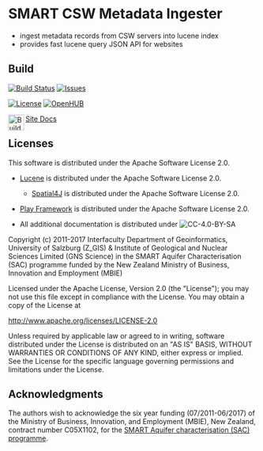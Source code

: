 # SMART CSW Metadata Ingester 

- ingest metadata records from CSW servers into lucene index
- provides fast lucene query JSON API for websites

## Build

[![Build Status][build-status-badge]][build-status-url]
[![Issues][issues-badge]][issues-url]

[![License][license-badge]][license-url]
[![OpenHUB](https://www.openhub.net/p/smart-csw-ingester/widgets/project_thin_badge.gif)](https://www.openhub.net/p/smart-csw-ingester)
 
[build-status-badge]: https://img.shields.io/travis/ZGIS/smart-csw-ingester.svg?style=flat-square
[build-status-url]: https://travis-ci.org/ZGIS/smart-csw-ingester
[issues-badge]: https://img.shields.io/github/issues/ZGIS/smart-csw-ingester.svg?style=flat-square
[issues-url]: https://github.com/ZGIS/smart-csw-ingester/issues
[license-badge]: https://img.shields.io/badge/License-Apache%202-blue.svg?style=flat-square
[license-url]: LICENSE

<p><a href="https://api.travis-ci.org/repos/ZGIS/smart-csw-ingester/builds.atom"><img src="https://upload.wikimedia.org/wikipedia/en/4/43/Feed-icon.svg" align="left" height="32" width="32" alt="Builds Feed"></a></p>

[Site Docs](https://zgis.github.io/smart-csw-ingester/)

## Licenses

This software is distributed under the Apache Software License 2.0.

- [Lucene](http://lucene.apache.org/) is distributed under the Apache Software License 2.0.
  - [Spatial4J](https://www.locationtech.org/projects/technology.spatial4j) is distributed under the Apache Software License 2.0.
- [Play Framework](https://www.playframework.com/) is distributed under the Apache Software License 2.0.

- All additional documentation is distributed under  ![CC-4.0-BY-SA](https://licensebuttons.net/l/by-sa/4.0/88x31.png)

Copyright (c) 2011-2017 Interfaculty Department of Geoinformatics, University of
Salzburg (Z_GIS) & Institute of Geological and Nuclear Sciences Limited (GNS Science)
in the SMART Aquifer Characterisation (SAC) programme funded by the New Zealand
Ministry of Business, Innovation and Employment (MBIE)

Licensed under the Apache License, Version 2.0 (the "License");
you may not use this file except in compliance with the License.
You may obtain a copy of the License at

  http://www.apache.org/licenses/LICENSE-2.0

Unless required by applicable law or agreed to in writing, software
distributed under the License is distributed on an "AS IS" BASIS,
WITHOUT WARRANTIES OR CONDITIONS OF ANY KIND, either express or implied.
See the License for the specific language governing permissions and
limitations under the License.

## Acknowledgments

The authors wish to acknowledge the six year funding (07/2011-06/2017) of the
Ministry of Business, Innovation, and Employment (MBIE), New Zealand,
contract number C05X1102, for the [SMART Aquifer characterisation (SAC) programme](http://www.gns.cri.nz/Home/Our-Science/Environment-and-Materials/Groundwater/Research-Programmes/SMART-Aquifer-Characterisation).
